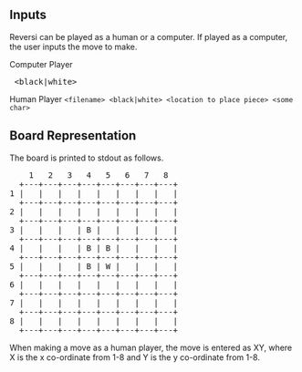 ## Inputs

Reversi can be played as a human or a computer. If played as a computer, the user inputs the move to make.

Computer Player
	<pre><filename> <black|white> <time in seconds></pre>

Human Player
	`<filename> <black|white> <location to place piece> <some char>`


## Board Representation

The board is printed to stdout as follows. 

<pre>
    1   2   3   4   5   6   7   8 
  +---+---+---+---+---+---+---+---+
1 |   |   |   |   |   |   |   |   |
  +---+---+---+---+---+---+---+---+
2 |   |   |   |   |   |   |   |   |
  +---+---+---+---+---+---+---+---+
3 |   |   |   | B |   |   |   |   |
  +---+---+---+---+---+---+---+---+
4 |   |   |   | B | B |   |   |   |
  +---+---+---+---+---+---+---+---+
5 |   |   |   | B | W |   |   |   |
  +---+---+---+---+---+---+---+---+
6 |   |   |   |   |   |   |   |   |
  +---+---+---+---+---+---+---+---+
7 |   |   |   |   |   |   |   |   |
  +---+---+---+---+---+---+---+---+
8 |   |   |   |   |   |   |   |   |
  +---+---+---+---+---+---+---+---+
</pre>

When making a move as a human player, the move is entered as XY, where X is the x co-ordinate from 1-8 and Y is the y co-ordinate from 1-8. 

